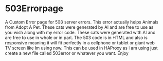 # 503Errorpage
A Custom Error page for 503 server errors. This error actually helps Animals from Adopt A Pet. These cats were generated by AI and are free to use as you wish along with my error code.
These cats were generated with AI and are free to use in whole or in part.
The 503 code is in HTML and also is responsive meaning it will fit perfectly in a cellphone or tablet or giant web TV screen like Im using now.
This can be used in HAProxy as I am using just create a new file called 503error or whatever you want.
Enjoy
